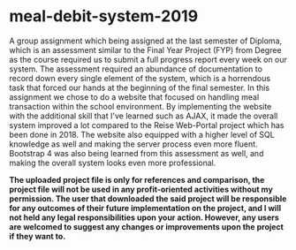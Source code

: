 # meal-debit-system-2019
 
A group assignment which being assigned at the last semester of Diploma, which is an assessment similar to the Final Year Project (FYP) from Degree as the course required us to submit a full progress report every week on our system. The assessment required an abundance of documentation to record down every single element of the system, which is a horrendous task that forced our hands at the beginning of the final semester. In this assignment we chose to do a website that focused on handling meal transaction within the school environment. By implementing the website with the additional skill that I've learned such as AJAX, it made the overall system improved a lot compared to the Reise Web-Portal project which has been done in 2018. The website also equipped with a higher level of SQL knowledge as well and making the server process even more fluent. Bootstrap 4 was also being learned from this assessment as well, and making the overall system looks even more professional.

**The uploaded project file is only for references and comparison, the project file will not be used in any profit-oriented activities without my permission. The user that downloaded the said project will be responsible for any outcomes of their future implementation on the project, and I will not held any legal responsibilities upon your action. However, any users are welcomed to suggest any changes or improvements upon the project if they want to.**
